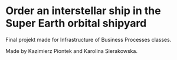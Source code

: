 # Order an interstellar ship in the Super Earth orbital shipyard
Final projekt made for Infrastructure of Business Processes classes.

Made by Kazimierz Piontek and Karolina Sierakowska.
